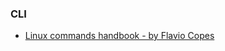 ### CLI

- [Linux commands handbook - by Flavio Copes](https://www.freecodecamp.org/news/the-linux-commands-handbook/)

